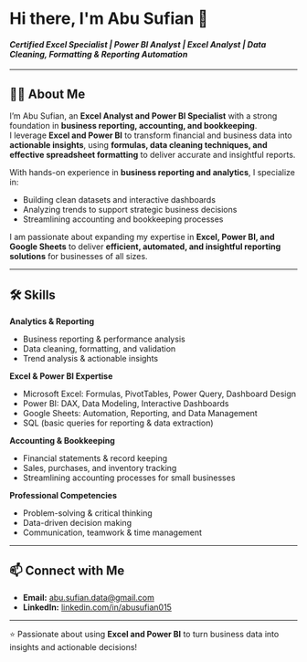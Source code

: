 # Hi there, I'm Abu Sufian 👋  
#### *Certified Excel Specialist | Power BI Analyst | Excel Analyst | Data Cleaning, Formatting & Reporting Automation*

---

## 👨‍💻 About Me
I’m Abu Sufian, an **Excel Analyst and Power BI Specialist** with a strong foundation in **business reporting, accounting, and bookkeeping**.  
I leverage **Excel and Power BI** to transform financial and business data into **actionable insights**, using **formulas, data cleaning techniques, and effective spreadsheet formatting** to deliver accurate and insightful reports.  

With hands-on experience in **business reporting and analytics**, I specialize in:  
- Building clean datasets and interactive dashboards  
- Analyzing trends to support strategic business decisions  
- Streamlining accounting and bookkeeping processes  

I am passionate about expanding my expertise in **Excel, Power BI, and Google Sheets** to deliver **efficient, automated, and insightful reporting solutions** for businesses of all sizes.

---

## 🛠 Skills

**Analytics & Reporting**  
- Business reporting & performance analysis  
- Data cleaning, formatting, and validation  
- Trend analysis & actionable insights  

**Excel & Power BI Expertise**  
- Microsoft Excel: Formulas, PivotTables, Power Query, Dashboard Design  
- Power BI: DAX, Data Modeling, Interactive Dashboards  
- Google Sheets: Automation, Reporting, and Data Management  
- SQL (basic queries for reporting & data extraction)  

**Accounting & Bookkeeping**  
- Financial statements & record keeping  
- Sales, purchases, and inventory tracking  
- Streamlining accounting processes for small businesses  

**Professional Competencies**  
- Problem-solving & critical thinking  
- Data-driven decision making  
- Communication, teamwork & time management  

---

## 📫 Connect with Me
- **Email:** abu.sufian.data@gmail.com  
- **LinkedIn:** [linkedin.com/in/abusufian015](https://linkedin.com/in/abusufian015)  

---

⭐ Passionate about using **Excel and Power BI** to turn business data into insights and actionable decisions!
